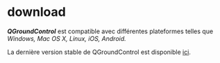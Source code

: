# download

_**QGroundControl**_ est compatible avec différentes plateformes telles que _Windows, Mac OS X, Linux, iOS, Android._

La dernière version stable de QGroundControl est disponible [ici](https://docs.qgroundcontrol.com/en/getting_started/download_and_install.html).

